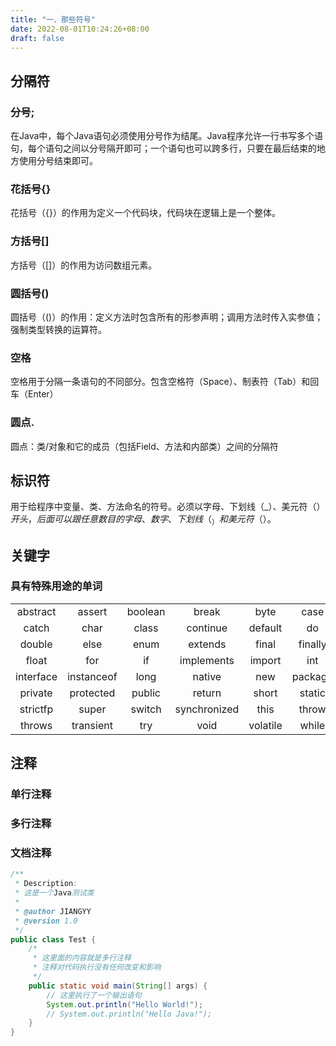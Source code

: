```yaml
---
title: "一、那些符号"
date: 2022-08-01T10:24:26+08:00
draft: false
---
```

## 分隔符

### 分号;

在Java中，每个Java语句必须使用分号作为结尾。Java程序允许一行书写多个语句，每个语句之间以分号隔开即可；一个语句也可以跨多行，只要在最后结束的地方使用分号结束即可。

### 花括号\{\}

花括号（{}）的作用为定义一个代码块，代码块在逻辑上是一个整体。

### 方括号[]

方括号（[]）的作用为访问数组元素。

### 圆括号()

圆括号（()）的作用：定义方法时包含所有的形参声明；调用方法时传入实参值；强制类型转换的运算符。

### 空格

空格用于分隔一条语句的不同部分。包含空格符（Space）、制表符（Tab）和回车（Enter）

### 圆点.

圆点：类/对象和它的成员（包括Field、方法和内部类）之间的分隔符

## 标识符

用于给程序中变量、类、方法命名的符号。必须以字母、下划线（\_）、美元符（$）开头，后面可以跟任意数目的字母、数字、下划线（_）和美元符（$）。

## 关键字

### 具有特殊用途的单词

| | | | | | |
| :---: | :---: | :---: | :---: | :---: | :---: |
|abstract|	assert	|boolean|	break|	byte|	case|
|catch|	char|	class|	continue|	default|	do|
|double	|else	|enum	|extends|	final	|finally|
|float|	for|	if|	implements	|import|	int|
|interface|	instanceof|	long|	native|	new|	package|
|private|	protected	|public|	return	|short	|static|
|strictfp	|super|	switch	|synchronized|	this|	throw|
|throws	|transient	|try	|void	|volatile|	while|

## 注释

### 单行注释

### 多行注释

### 文档注释

```java
/**
 * Description:
 * 这是一个Java测试类
 *
 * @author JIANGYY
 * @version 1.0
 */
public class Test {
    /*
     * 这里面的内容就是多行注释
     * 注释对代码执行没有任何改变和影响
     */
    public static void main(String[] args) {
        // 这里执行了一个输出语句
        System.out.println("Hello World!");
        // System.out.println("Hello Java!");
    }
}
```